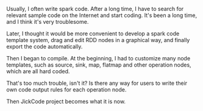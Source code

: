 Usually, I often write spark code. After a long time, I have to search for relevant sample code on the Internet and start coding. It's been a long time, and I think it's very troublesome.

Later, I thought it would be more convenient to develop a spark code template system, drag and edit RDD nodes in a graphical way, and finally export the code automatically.


Then I began to compile. At the beginning, I had to customize many node templates, such as source, sink, map, flatmap and other operation nodes, which are all hard coded.

That's too much trouble, isn't it? Is there any way for users to write their own code output rules for each operation node.


Then JickCode project becomes what it is now.